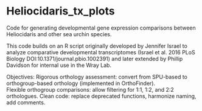 # Heliocidaris_tx_plots
Code for generating developmental gene expression comparisons between Heliocidaris and other sea urchin species.  

This code builds on an R script originally developed by Jennifer Israel to analyze comparative developmental transcriptomes (Israel et al. 2016 PLoS Biology DOI:10.1371/journal.pbio.1002391) and later extended by Phillip Davidson for internal use in the Wray Lab. 

Objectives:
Rigorous orthology assessment: convert from SPU-based to orthogroup-based orthology (implemented in OrthoFinder).  
Flexible orthogroup comparisons: allow filtering for 1:1, 1:2, and 2:2 orthologues.
Clean code: replace deprecated functions, harmonize naming, add comments.   
